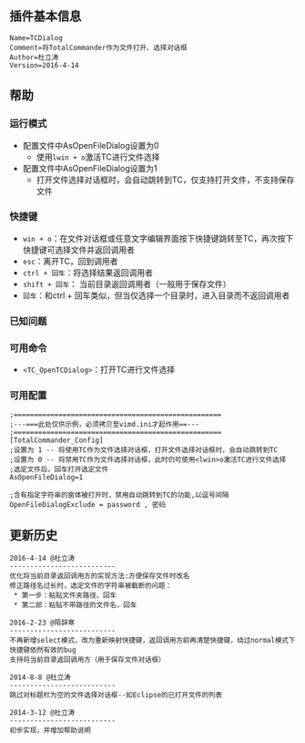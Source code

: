 ﻿## 插件基本信息

```
Name=TCDialog
Comment=将TotalCommander作为文件打开、选择对话框
Author=杜立涛
Version=2016-4-14

```

## 帮助

### 运行模式
* 配置文件中AsOpenFileDialog设置为0
  * 使用`lwin + o`激活TC进行文件选择
* 配置文件中AsOpenFileDialog设置为1
  * 打开文件选择对话框时，会自动跳转到TC，仅支持打开文件，不支持保存文件

### 快捷键
* `win + o`：在文件对话框或任意文字编辑界面按下快捷键跳转至TC，再次按下快捷键可选择文件并返回调用者
* `esc`：离开TC，回到调用者
* `ctrl + 回车`：将选择结果返回调用者
* `shift + 回车`： 当前目录返回调用者（一般用于保存文件）
* `回车`：和ctrl + 回车类似，但当仅选择一个目录时，进入目录而不返回调用者

### 已知问题

### 可用命令
* `<TC_OpenTCDialog>`：打开TC进行文件选择
 
### 可用配置

```
;===================================================
;---===此处仅供示例，必须拷贝至vimd.ini才起作用==---
;===================================================
[TotalCommander_Config]
;设置为 1 -- 将使用TC作为文件选择对话框，打开文件选择对话框时，会自动跳转到TC
;设置为 0 -- 将禁用TC作为文件选择对话框，此时仍可使用<lwin>o激活TC进行文件选择
;选定文件后，回车打开选定文件
AsOpenFileDialog=1

;含有指定字符串的窗体被打开时，禁用自动跳转到TC的功能,以逗号间隔
OpenFileDialogExclude = password , 密码
```

## 更新历史

```
2016-4-14 @杜立涛
--------------------------
优化将当前目录返回调用方的实现方法:方便保存文件时改名
修正路径名过长时，选定文件的字符串被截断的问题：
 * 第一步：粘贴文件夹路径，回车
 * 第二部：粘贴不带路径的文件名，回车

2016-2-23 @陌辞寒
--------------------------
不再新增select模式，改为重新映射快捷键，返回调用方前再清楚快捷键，绕过normal模式下快捷键依然有效的bug
支持将当前目录返回调用方（用于保存文件对话框）

2014-8-8 @杜立涛
--------------------------
跳过对标题栏为空的文件选择对话框--如Eclipse的已打开文件的列表

2014-3-12 @杜立涛
--------------------------
初步实现，并增加帮助说明
```
